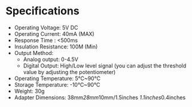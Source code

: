 ---
---

# Specifications

- Operating Voltage: 5V DC
- Operating Current: 40mA (MAX)
- Response Time : <500ms
- Insulation Resistance: 100M (Min)
- Output Method:
    - Analog output: 0-4.5V
    - Digital Output: High/Low level signal (you can adjust the threshold value by adjusting the potentiometer)
- Operating Temperature: 5℃~90℃
- Storage Temperature: -10℃~90℃
- Weight: 30g
- Adapter Dimensions: 38mm*28mm*10mm/1.5inches *1.1inches*0.4inches